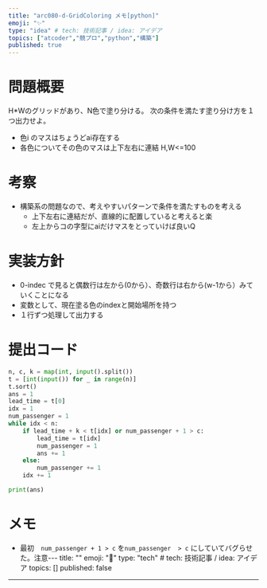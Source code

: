 ```yaml
---
title: "arc080-d-GridColoring メモ[python]"
emoji: "✨"
type: "idea" # tech: 技術記事 / idea: アイデア
topics: ["atcoder","競プロ","python","構築"]
published: true
---
```


# 問題概要
H*Wのグリッドがあり、N色で塗り分ける。
次の条件を満たす塗り分け方を１つ出力せよ。
- 色i のマスはちょうどai存在する
- 各色についてその色のマスは上下左右に連結
H,W<=100

# 考察
- 構築系の問題なので、考えやすいパターンで条件を満たすものを考える
  - 上下左右に連結だが、直線的に配置していると考えると楽
  - 左上からコの字型にaiだけマスをとっていけば良いQ

# 実装方針
- 0-indec で見ると偶数行は左から(0から）、奇数行は右から(w-1から）みていくことになる
- 変数として、現在塗る色のindexと開始場所を持つ
- １行ずつ処理して出力する

# 提出コード
```python
n, c, k = map(int, input().split())
t = [int(input()) for _ in range(n)]
t.sort()
ans = 1
lead_time = t[0]
idx = 1
num_passenger = 1
while idx < n:
    if lead_time + k < t[idx] or num_passenger + 1 > c:
        lead_time = t[idx]
        num_passenger = 1
        ans += 1
    else:
        num_passenger += 1
    idx += 1

print(ans)
```

# メモ
- 最初　`num_passenger + 1 > c` を`num_passenger  > c`
  にしていてバグらせた。注意---
title: ""
emoji: "👏"
type: "tech" # tech: 技術記事 / idea: アイデア
topics: []
published: false
---
